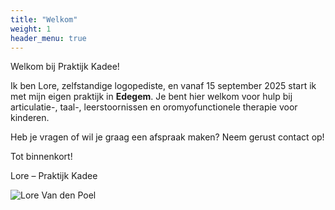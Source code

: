 ```yaml
---
title: "Welkom"
weight: 1
header_menu: true
---
```


Welkom bij Praktijk Kadee!  

Ik ben Lore, zelfstandige logopediste, en vanaf 15 september 2025 start ik met mijn eigen praktijk in **Edegem**. Je bent hier welkom voor hulp bij articulatie-, taal-, leerstoornissen en oromyofunctionele therapie voor kinderen.

Heb je vragen of wil je graag een afspraak maken? Neem gerust contact op!

Tot binnenkort!

Lore – Praktijk Kadee

![Lore Van den Poel](/images/photo.jpeg)
